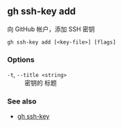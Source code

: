 ## gh ssh-key add

向 GitHub 帐户，添加 SSH 密钥

```
gh ssh-key add [<key-file>] [flags]
```

### Options

<dl class="flags">
	<dt><code>-t</code>, <code>--title &lt;string&gt;</code></dt>
	<dd>密钥的 标题</dd>
</dl>

### See also

- [gh ssh-key](./gh_ssh-key.zh.md)
